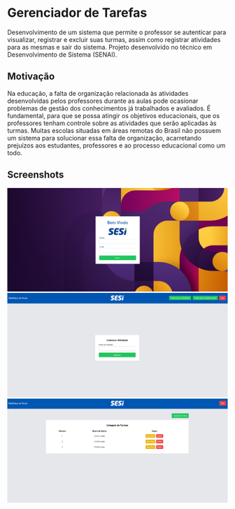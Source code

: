 # Gerenciador de Tarefas

Desenvolvimento de um sistema que permite o professor se autenticar para visualizar, registrar e excluir suas turmas, assim como registrar atividades para as mesmas e sair do sistema. Projeto desenvolvido no técnico em Desenvolvimento de Sistema (SENAI).

## Motivação

Na educação, a falta de organização relacionada às atividades desenvolvidas pelos professores durante as aulas pode ocasionar problemas de gestão dos conhecimentos já trabalhados e avaliados. É fundamental, para que se possa atingir os objetivos educacionais, que os professores tenham controle sobre as atividades que serão aplicadas às turmas. Muitas escolas situadas em áreas remotas do Brasil não possuem um sistema para solucionar essa falta de organização, acarretando prejuízos aos estudantes, professores e ao processo educacional como um todo.

## Screenshots

![Login](./assets/readme/login.png)
![Tela de cadastro](./assets/readme/register.png)
![Tela inicial](./assets/readme/home.png)
